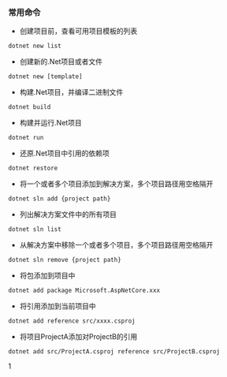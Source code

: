 ### 常用命令
- 创建项目前，查看可用项目模板的列表
```
dotnet new list
```

- 创建新的.Net项目或者文件
```
dotnet new [template]
```

- 构建.Net项目，并编译二进制文件
```
dotnet build 
```

- 构建并运行.Net项目
```
dotnet run
```

- 还原.Net项目中引用的依赖项
```
dotnet restore
```

- 将一个或者多个项目添加到解决方案，多个项目路径用空格隔开
```
dotnet sln add {project path}
```

- 列出解决方案文件中的所有项目
```
dotnet sln list
```

- 从解决方案中移除一个或者多个项目，多个项目路径用空格隔开
```
dotnet sln remove {project path}
```

- 将包添加到项目中
```
dotnet add package Microsoft.AspNetCore.xxx
```

- 将引用添加到当前项目中
```
dotnet add reference src/xxxx.csproj
```

- 将项目ProjectA添加对ProjectB的引用
```
dotnet add src/ProjectA.csproj reference src/ProjectB.csproj
```

1
